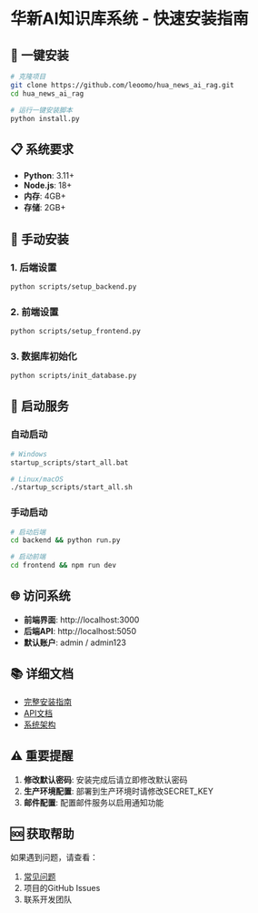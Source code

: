 # 华新AI知识库系统 - 快速安装指南

## 🚀 一键安装

```bash
# 克隆项目
git clone https://github.com/leoomo/hua_news_ai_rag.git
cd hua_news_ai_rag

# 运行一键安装脚本
python install.py
```

## 📋 系统要求

- **Python**: 3.11+
- **Node.js**: 18+
- **内存**: 4GB+
- **存储**: 2GB+

## 🔧 手动安装

### 1. 后端设置
```bash
python scripts/setup_backend.py
```

### 2. 前端设置
```bash
python scripts/setup_frontend.py
```

### 3. 数据库初始化
```bash
python scripts/init_database.py
```

## 🚀 启动服务

### 自动启动
```bash
# Windows
startup_scripts/start_all.bat

# Linux/macOS
./startup_scripts/start_all.sh
```

### 手动启动
```bash
# 启动后端
cd backend && python run.py

# 启动前端
cd frontend && npm run dev
```

## 🌐 访问系统

- **前端界面**: http://localhost:3000
- **后端API**: http://localhost:5050
- **默认账户**: admin / admin123

## 📚 详细文档

- [完整安装指南](INSTALLATION.md)
- [API文档](doc/backend_api.md)
- [系统架构](doc/system_architecture_document.md)

## ⚠️ 重要提醒

1. **修改默认密码**: 安装完成后请立即修改默认密码
2. **生产环境配置**: 部署到生产环境时请修改SECRET_KEY
3. **邮件配置**: 配置邮件服务以启用通知功能

## 🆘 获取帮助

如果遇到问题，请查看：
1. [常见问题](INSTALLATION.md#常见问题)
2. 项目的GitHub Issues
3. 联系开发团队
